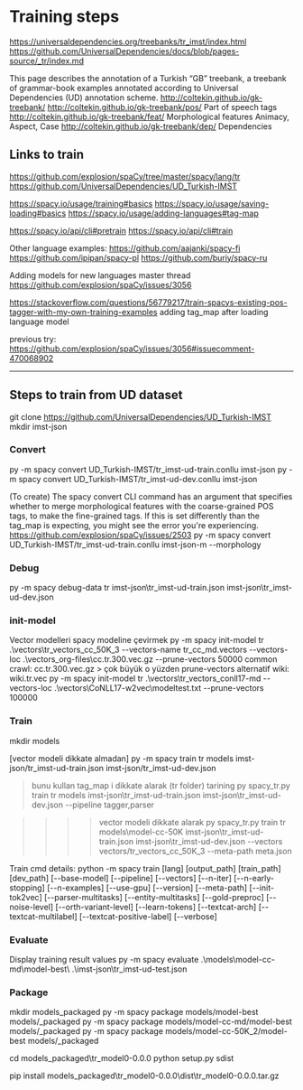# Training steps

https://universaldependencies.org/treebanks/tr_imst/index.html
https://github.com/UniversalDependencies/docs/blob/pages-source/_tr/index.md


This page describes the annotation of a Turkish “GB” treebank, a treebank of grammar-book examples annotated according to Universal Dependencies (UD) annotation scheme. 
http://coltekin.github.io/gk-treebank/
http://coltekin.github.io/gk-treebank/pos/
Part of speech tags
http://coltekin.github.io/gk-treebank/feat/
Morphological features
Animacy, Aspect, Case
http://coltekin.github.io/gk-treebank/dep/
Dependencies

## Links to train

https://github.com/explosion/spaCy/tree/master/spacy/lang/tr
https://github.com/UniversalDependencies/UD_Turkish-IMST

https://spacy.io/usage/training#basics
https://spacy.io/usage/saving-loading#basics
https://spacy.io/usage/adding-languages#tag-map

https://spacy.io/api/cli#pretrain
https://spacy.io/api/cli#train

Other language examples:
https://github.com/aajanki/spacy-fi
https://github.com/ipipan/spacy-pl
https://github.com/buriy/spacy-ru


Adding models for new languages master thread
https://github.com/explosion/spaCy/issues/3056

https://stackoverflow.com/questions/56779217/train-spacys-existing-pos-tagger-with-my-own-training-examples
adding tag_map after loading language model

previous try:
https://github.com/explosion/spaCy/issues/3056#issuecomment-470068902

-----------------------------------------------------------------------------------------------

## Steps to train from UD dataset

git clone https://github.com/UniversalDependencies/UD_Turkish-IMST
mkdir imst-json

### Convert

py -m spacy convert UD_Turkish-IMST/tr_imst-ud-train.conllu imst-json
py -m spacy convert UD_Turkish-IMST/tr_imst-ud-dev.conllu imst-json

(To create)
The spacy convert CLI command has an argument that specifies whether to merge morphological features with the coarse-grained POS tags, 
to make the fine-grained tags. If this is set differently than the tag_map is expecting, you might see the error you're experiencing.
https://github.com/explosion/spaCy/issues/2503
py -m spacy convert UD_Turkish-IMST/tr_imst-ud-train.conllu imst-json-m --morphology

### Debug

py -m spacy debug-data tr imst-json\tr_imst-ud-train.json imst-json\tr_imst-ud-dev.json

### init-model

Vector modelleri spacy modeline çevirmek
py -m spacy init-model tr .\vectors\tr_vectors_cc_50K_3 --vectors-name tr_cc_md.vectors --vectors-loc .\vectors\_org-files\cc.tr.300.vec.gz --prune-vectors 50000
common crawl: cc.tr.300.vec.gz > çok büyük o yüzden prune-vectors
alternatif wiki: wiki.tr.vec
py -m spacy init-model tr .\vectors\tr_vectors_conll17-md --vectors-loc .\vectors\CoNLL17-w2vec\modeltest.txt --prune-vectors 100000


### Train

mkdir models

[vector modeli dikkate almadan]
py -m spacy train tr models imst-json/tr_imst-ud-train.json imst-json/tr_imst-ud-dev.json

>bunu kullan
>tag_map i dikkate alarak (tr folder) tarining
py spacy_tr.py train tr models imst-json\tr_imst-ud-train.json imst-json\tr_imst-ud-dev.json --pipeline tagger,parser

>>>> vector modeli dikkate alarak
py spacy_tr.py train tr models\model-cc-50K imst-json\tr_imst-ud-train.json imst-json\tr_imst-ud-dev.json --vectors vectors/tr_vectors_cc_50K_3 --meta-path meta.json

Train cmd details:
python -m spacy train [lang] [output_path] [train_path] [dev_path]
[--base-model] [--pipeline] [--vectors] [--n-iter] [--n-early-stopping]
[--n-examples] [--use-gpu] [--version] [--meta-path] [--init-tok2vec]
[--parser-multitasks] [--entity-multitasks] [--gold-preproc] [--noise-level]
[--orth-variant-level] [--learn-tokens] [--textcat-arch] [--textcat-multilabel]
[--textcat-positive-label] [--verbose]


### Evaluate

Display training result values
py -m spacy evaluate .\models\model-cc-md\model-best\ .\imst-json\tr_imst-ud-test.json

### Package

mkdir models\_packaged
py -m spacy package models/model-best models/_packaged
py -m spacy package models/model-cc-md/model-best models/_packaged
py -m spacy package models/model-cc-50K_2/model-best models/_packaged

cd models\_packaged\tr_model0-0.0.0
python setup.py sdist

pip install models\_packaged\tr_model0-0.0.0\dist\tr_model0-0.0.0.tar.gz
